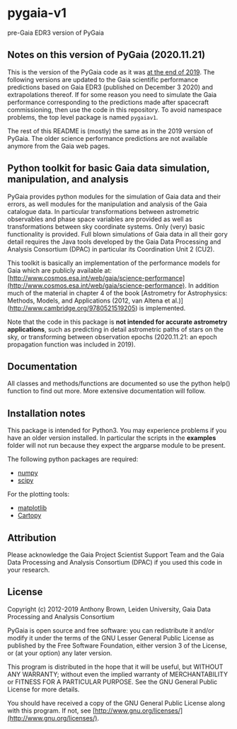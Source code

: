 # pygaia-v1
pre-Gaia EDR3 version of PyGaia

## Notes on this version of PyGaia (2020.11.21)

This is the version of the PyGaia code as it was [at the end of
2019](https://github.com/agabrown/PyGaia/commit/50f896fe14f12ffb6744d4a2e453b24abaa7e239). The following versions are
updated to the Gaia scientific performance predictions based on Gaia EDR3 (published on December 3 2020) and
extrapolations thereof. If for some reason you need to simulate the Gaia performance corresponding to the predictions
made after spacecraft commissioning, then use the code in this repository. To avoid namespace problems, the top level
package is named `pygaiav1`.

The rest of this README is (mostly) the same as in the 2019 version of PyGaia. The older science performance predictions
are not available anymore from the Gaia web pages.

## Python toolkit for basic Gaia data simulation, manipulation, and analysis

PyGaia provides python modules for the simulation of Gaia data and their errors, as well modules for the manipulation
and analysis of the Gaia catalogue data. In particular transformations between astrometric observables and phase space
variables are provided as well as transformations between sky coordinate systems. Only (very) basic functionality is
provided. Full blown simulations of Gaia data in all their gory detail requires the Java tools developed by the Gaia
Data Processing and Analysis Consortium (DPAC) in particular its Coordination Unit 2 (CU2).

This toolkit is basically an implementation of the performance models for Gaia which are publicly available at:
[http://www.cosmos.esa.int/web/gaia/science-performance](http://www.cosmos.esa.int/web/gaia/science-performance). In
addition much of the material in chapter 4 of the book [Astrometry for Astrophysics: Methods, Models, and Applications
(2012, van Altena et al.)] (http://www.cambridge.org/9780521519205) is implemented.

Note that the code in this package is __not intended for accurate astrometry applications__, such as predicting in
detail astrometric paths of stars on the sky, or transforming between observation epochs (2020.11.21: an epoch
propagation function was included in 2019).

## Documentation

All classes and methods/functions are documented so use the python help() function to find out more. More extensive
documentation will follow.

## Installation notes

This package is intended for Python3. You may experience problems if you have an older version installed. In particular
the scripts in the __examples__ folder will not run because they expect the argparse module to be present.

The following python packages are required:

* [numpy](https://numpy.org/)
* [scipy](https://scipy.org/)

For the plotting tools:

* [matplotlib](https://matplotlib.org/)
* [Cartopy](https://scitools.org.uk/cartopy/docs/latest/)

## Attribution

Please acknowledge the Gaia Project Scientist Support Team and the Gaia Data Processing and Analysis Consortium (DPAC)
if you used this code in your research.

## License

Copyright (c) 2012-2019 Anthony Brown, Leiden University, Gaia Data Processing and Analysis Consortium

PyGaia is open source and free software: you can redistribute it and/or modify it under the terms of the GNU Lesser
General Public License as published by the Free Software Foundation, either version 3 of the License, or (at your
option) any later version.

This program is distributed in the hope that it will be useful, but WITHOUT ANY WARRANTY; without even the implied
warranty of MERCHANTABILITY or FITNESS FOR A PARTICULAR PURPOSE.  See the GNU General Public License for more details.

You should have received a copy of the GNU General Public License along with this program. If not, see
[http://www.gnu.org/licenses/](http://www.gnu.org/licenses/).
